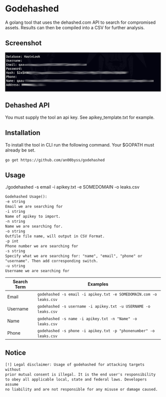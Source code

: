 
# Godehashed
A golang tool that uses the dehashed.com API to search for compromised assets. Results can then be compiled into a CSV for further analysis.

## Screenshot

![](screenshot.jpg)

## Dehashed API

You must supply the tool an api key. See apikey_template.txt for example.

## Installation

To install the tool in CLI run the following command. Your $GOPATH must already be set.

```go get https://github.com/an00byss/godehashed```

## Usage
./godehashed -s email -i apikey.txt -e SOMEDOMAIN -o leaks.csv

```
Godehashed Usage():
-e string  
Email we are searching for  
-i string  
Name of apikey to import.  
-n string  
Name we are searching for.  
-o string  
Outfile file name, will output in CSV Format.  
-p int  
Phone number we are searching for  
-s string  
Specify what we are searching for: "name", "email", "phone" or "username". Then add corresponding switch.  
-u string  
Username we are searching for
```

|       Search Term         |Examples                         |
|----------------|-------------------------------|
|Email|`godehashed -s email -i apikey.txt -e SOMEDOMAIN.com -o leaks.csv`            |
|Username          |`godehashed -s username -i apikey.txt -u USERNAME -o leaks.csv`            |
|Name          |`godehashed -s name -i apikey.txt -n "Name" -o leaks.csv`|
|Phone          |`godehashed -s phone -i apikey.txt -p "phonenumber" -o leaks.csv`|

## Notice

```
[!] Legal disclaimer: Usage of godehashed for attacking targets without
prior mutual consent is illegal. It is the end user's responsibility
to obey all applicable local, state and federal laws. Developers assume
no liability and are not responsible for any misuse or damage caused.
```


